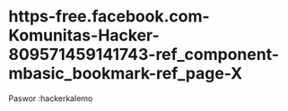 # https-free.facebook.com-Komunitas-Hacker-809571459141743-ref_component-mbasic_bookmark-ref_page-X
Paswor :hackerkalemo
